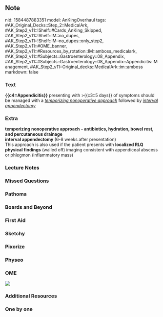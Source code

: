 ## Note
nid: 1584487883351
model: AnKingOverhaul
tags: #AK_Original_Decks::Step_2::MedicalArk, #AK_Step2_v11::!Shelf::#Cards_AnKing_Skipped, #AK_Step2_v11::!Shelf::IM::no_dupes, #AK_Step2_v11::!Shelf::IM::no_dupes::only_step2, #AK_Step2_v11::#OME_banner, #AK_Step2_v11::#Resources_by_rotation::IM::amboss_medicalark, #AK_Step2_v11::#Subjects::Gastroenterology::08_Appendix, #AK_Step2_v11::#Subjects::Gastroenterology::08_Appendix::Appendicitis::Management, #AK_Step2_v11::Original_decks::MedicalArk::im::amboss
markdown: false

### Text
<b>{{c4::Appendicitis}}</b> presenting with >{{c3::5 days}} of
symptoms should be managed with a <u><i>temporizing nonoperative
approach</i></u> followed by <u><i>interval appendectomy</i></u>

### Extra
<div>
  <b>temporizing nonoperative approach</b> <span style=
  "font-weight: bold;">- antibiotics, hydration, bowel rest, and
  percutaneous drainage</span>
</div>
<div>
  <b>interval appendectomy</b> (6-8 weeks after presentation)
</div>
<div>
  This approach is also used if the patient presents with
  <b>localized RLQ physical findings</b> (walled off) imaging
  consistent with appendiceal abscess or phlegmon (inflammatory
  mass)
</div>

### Lecture Notes


### Missed Questions


### Pathoma


### Boards and Beyond


### First Aid


### Sketchy


### Pixorize


### Physeo


### OME
<div class="ome-widget">
  <a href="https://onlinemeded.org?ref=anki"><img src=
  "_OME_AnkiFlashcards_General_3.png"></a>
</div>

### Additional Resources


### One by one

